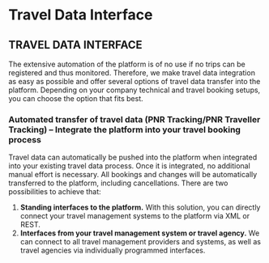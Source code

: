 # Travel Data Interface

## TRAVEL DATA INTERFACE

The extensive automation of the platform is of no use if no trips can be registered and thus monitored. Therefore, we make travel data integration as easy as possible and offer several options of travel data transfer into the platform. Depending on your company technical and travel booking setups, you can choose the option that fits best.

### Automated transfer of travel data \(PNR Tracking/PNR Traveller Tracking\) – Integrate the platform into your travel booking process

Travel data can automatically be pushed into the platform when integrated into your existing travel data process. Once it is integrated, no additional manual effort is necessary. All bookings and changes will be automatically transferred to the platform, including cancellations. There are two possibilities to achieve that:

1. **Standing interfaces to the platform.** With this solution, you can directly connect your travel management systems to the platform via XML or REST.
2. **Interfaces from your travel management system or travel agency.** We can connect to all travel management providers and systems, as well as travel agencies via individually programmed interfaces. 

